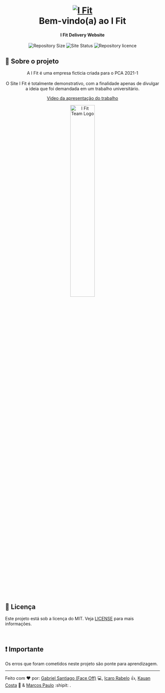 <h1 align="center">
    <a href="https://ofaceoff.github.io/I-Fit/"><img alt="I Fit" src="https://res.cloudinary.com/face-studio/image/upload/v1616296846/I%20Fit/logo_com_nome_h279k5.png"/>
    <br></a>
    Bem-vindo(a) ao I Fit
</h1>

<h4 align="center">
    I Fit Delivery Website
</h4>
<p align="center">
  <img alt="Repository Size" src="https://img.shields.io/github/repo-size/OFaceOff/I-Fit?color=ff69b4&label=Repository%20Size">

  <img alt="Site Status" src="https://img.shields.io/website?down_color=critical&down_message=Offline&label=Website%20est%C3%A1%3A&up_color=brightnessgreen&up_message=Online&url=https%3A%2F%2Fgithub.com%2FOFaceOff%2FI-Fit">

  <img alt="Repository licence" src="https://img.shields.io/github/license/OFaceOff/I-Fit?color=blue&label=Licen%C3%A7a">
</p>

## :rocket: Sobre o projeto

<div align="center">
  <p>
      A I Fit é uma empresa ficticia criada para o PCA 2021-1<br><br>
      O Site I Fit é totalmente demonstrativo, com a finalidade apenas de divulgar a ideia que foi demandada em um trabalho universitário.<br>
  </p>
  <p style="color: green">
    <a href="https://youtu.be/TJQE8ukgw8E">
      Video da apresentação do trabalho
    </a>
  </p>
</div>
<p align="center">
  <img alt="I Fit Team Logo" src="https://res.cloudinary.com/face-studio/image/upload/v1622641508/I%20Fit/I_Fit_Team_2_nzb1jx.png" width="40%">
</p>

<br>

## :memo: Licença

<span>Este projeto está sob a licença do MIT. Veja [LICENSE](https://github.com/OFaceOff/I-Fit/blob/main/LICENSE) para mais informações.</span>

<br>

## :exclamation: Importante

<span>Os erros que foram cometidos neste projeto são ponte para aprendizagem.</span>

---
Feito com ♥ por: 
<a href="https://github.com/OFaceOff">Gabriel Santiago (Face Off)</a> :computer:, 
<a href="https://github.com/icarorabello">Icaro Rabelo</a> :thumbsup:, 
<a href="https://github.com/Kauan-Codes">Kauan Costa</a> :link: & 
<a href="https://github.com/markinzee">Marcos Paulo</a> :shipit: .